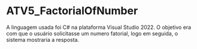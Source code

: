 # ATV5_FactorialOfNumber
A linguagem usada foi C# na plataforma Visual Studio 2022. O objetivo era com que o usuário solicitasse um numero fatorial, logo em seguida, o sistema mostraria a resposta.
